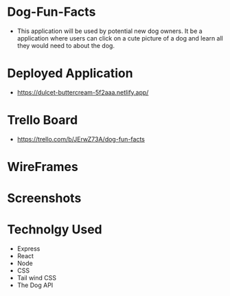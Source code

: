 # Dog-Fun-Facts
- This application will be used by potential new dog owners. It be a application where users can click on a cute picture of a dog and learn all they would need to about the dog.
# Deployed Application
- https://dulcet-buttercream-5f2aaa.netlify.app/
# Trello Board
- https://trello.com/b/JErwZ73A/dog-fun-facts

# WireFrames

# Screenshots
# Technolgy Used
- Express
- React
- Node
- CSS
- Tail wind CSS
- The Dog API
  
